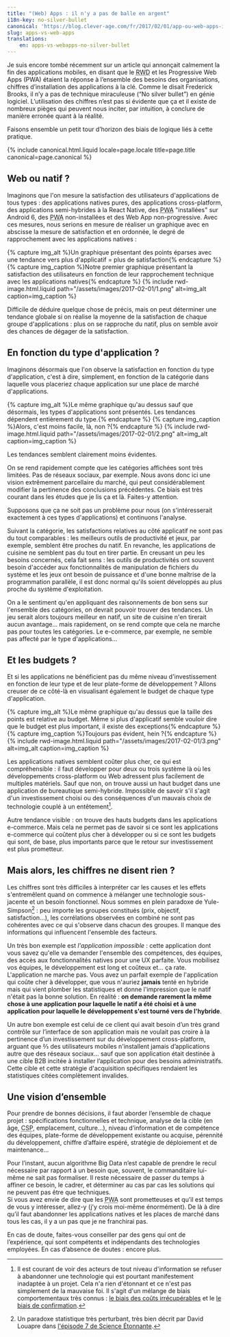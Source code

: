 ```yaml
---
title: "(Web) Apps : il n'y a pas de balle en argent"
i18n-key: no-silver-bullet
canonical: 'https://blog.clever-age.com/fr/2017/02/01/app-ou-web-apps-il-ny-a-pas-de-balle-en-argent/'
slug: apps-vs-web-apps
translations:
    en: apps-vs-webapps-no-silver-bullet
---
```


Je suis encore tombé récemment sur un article qui annonçait calmement la fin des
applications mobiles, en disant que le
<abbr title="Responsive Web Design" lang="en">RWD</abbr> et les
<span lang="en">Progressive Web Apps (PWA)</span> étaient la réponse à
l’ensemble des besoins des organisations, chiffres d’installation des
applications à la clé. Comme le disait Frederick Brooks, il n’y a pas de
technique miraculeuse (<q lang="en">No silver bullet</q>) en génie logiciel.
L’utilisation des chiffres n’est pas si évidente que ça et il existe de nombreux
pièges qui peuvent nous inciter, par intuition, à conclure de manière erronée
quant à la réalité.

Faisons ensemble un petit tour d’horizon des biais de logique liés à cette
pratique.

<!-- more -->

{% include canonical.html.liquid
    locale=page.locale
    title=page.title
    canonical=page.canonical
%}

## Web ou natif ?

Imaginons que l'on mesure la satisfaction des utilisateurs d'applications de
tous types : des applications natives pures, des applications cross-platform,
des applications semi-hybrides à la React Native, des
<abbr title="Progressive Web App" lang="en">PWA</abbr> "installées" sur Android
6, des <abbr title="Progressive Web App" lang="en">PWA</abbr> non-installées et
des Web App non-progressive. Avec ces mesures, nous serions en mesure de
réaliser un graphique avec en abscisse la mesure de satisfaction et en ordonnée,
le degré de rapprochement avec les applications natives :

{% capture img_alt %}Un graphique présentant des points éparses avec une
tendance vers plus d'applicatif = plus de satisfaction{% endcapture %}
{% capture img_caption %}Notre premier graphique présentant la satisfaction des
utilisateurs en fonction de leur rapprochement technique avec les applications
natives{% endcapture %} {% include rwd-image.html.liquid
path="/assets/images/2017-02-01/1.png"
alt=img_alt
caption=img_caption
%}

Difficile de déduire quelque chose de précis, mais on peut déterminer une
tendance globale si on réalise la moyenne de la satisfaction de chaque groupe
d'applications : plus on se rapproche du natif, plus on semble avoir des chances
de dégager de la satisfaction.

## En fonction du type d'application ?

Imaginons désormais que l'on observe la satisfaction en fonction du type
d'application, c'est à dire, simplement, en fonction de la catégorie dans
laquelle vous placeriez chaque application sur une place de marché
d'applications.

{% capture img_alt %}Le même graphique qu'au dessus sauf que désormais, les
types d'applications sont présentés. Les tendances dépendent entièrement du
type.{% endcapture %} {% capture img_caption %}Alors, c'est moins facile, là,
non ?{% endcapture %} {% include rwd-image.html.liquid
path="/assets/images/2017-02-01/2.png"
alt=img_alt
caption=img_caption
%}

Les tendances semblent clairement moins évidentes.

On se rend rapidement compte que les catégories affichées sont très limitées.
Pas de réseaux sociaux, par exemple. Nous avons donc ici une vision extrêmement
parcellaire du marché, qui peut considérablement modifier la pertinence des
conclusions précédentes. Ce biais est très courant dans les études que je lis ça
et là. Faites-y attention.

Supposons que ça ne soit pas un problème pour nous (on s'intéresserait
exactement à ces types d'applications) et continuons l'analyse.

Suivant la catégorie, les satisfactions relatives au côté applicatif ne sont pas
du tout comparables : les meilleurs outils de productivité et jeux, par exemple,
semblent être proches du natif. En revanche, les applications de cuisine ne
semblent pas du tout en tirer partie. En creusant un peu les besoins concernés,
cela fait sens : les outils de productivités ont souvent besoin d'accéder aux
fonctionnalités de manipulation de fichiers du système et les jeux ont besoin de
puissance et d'une bonne maîtrise de la programmation parallèle, il est donc
normal qu'ils soient développés au plus proche du système d'exploitation.

On a le sentiment qu'en appliquant des raisonnements de bon sens sur l'ensemble
des catégories, on devrait pouvoir trouver des tendances. Un jeu serait alors
toujours meilleur en natif, un site de cuisine n'en tirerait aucun avantage…
mais rapidement, on se rend compte que cela ne marche pas pour toutes les
catégories. Le e-commerce, par exemple, ne semble pas affecté par le type
d'applications…

## Et les budgets ?

Et si les applications ne bénéficient pas du même niveau d'investissement en
fonction de leur type et de leur plate-forme de développement ? Allons creuser
de ce côté-là en visualisant également le budget de chaque type d'application.

{% capture img_alt %}Le même graphique qu'au dessus que la taille des points est
relative au budget. Même si plus d'applicatif semble vouloir dire que le budget
est plus important, il existe des exceptions{% endcapture %}
{% capture img_caption %}Toujours pas évident, hein ?{% endcapture %}
{% include rwd-image.html.liquid
path="/assets/images/2017-02-01/3.png"
alt=img_alt
caption=img_caption
%}

Les applications natives semblent coûter plus cher, ce qui est compréhensible :
il faut développer pour deux ou trois système là où les développements
cross-platform ou Web adressent plus facilement de multiples matériels. Sauf que
non, on trouve aussi un haut budget dans une application de bureautique
semi-hybride. Impossible de savoir s'il s'agit d'un investissement choisi ou des
conséquences d'un mauvais choix de technologie couplé à un entêtement[^ci].

[^ci]:

    Il est courant de voir des acteurs de tout niveau d'information se refuser à
    abandonner une technologie qui est pourtant manifestement inadaptée à un
    projet. Cela n'a rien d'étonnant et ce n'est pas simplement de la mauvaise
    foi. Il s'agit d'un mélange de biais comportementaux très connus :
    [le biais des coûts irrécupérables](https://fr.wikipedia.org/wiki/Co%C3%BBt_irr%C3%A9cup%C3%A9rable)
    et le
    [le biais de confirmation](https://fr.wikipedia.org/wiki/Biais_de_confirmation).

Autre tendance visible : on trouve des hauts budgets dans les applications
e-commerce. Mais cela ne permet pas de savoir si ce sont les applications
e-commerce qui coûtent plus cher à développer ou si ce sont les budgets qui
sont, de base, plus importants parce que le retour sur investissement est plus
prometteur.

## Mais alors, les chiffres ne disent rien ?

Les chiffres sont très difficiles à interpréter car les causes et les effets
s'entremêlent quand on commence à mélanger une technologie sous-jacente et un
besoin fonctionnel. Nous sommes en plein paradoxe de Yule-Simpson[^ys] : peu
importe les groupes constitués (prix, objectif, satisfaction…), les corrélations
observées en combiné ne sont pas cohérentes avec ce qui s'observe dans chacun
des groupes. Il manque des informations qui influencent l'ensemble des facteurs.

[^ys]:

    Un paradoxe statistique très perturbant, très bien décrit par David Louapre
    dans
    [l'épisode 7 de Science Étonnante](https://www.youtube.com/watch?v=vs_Zzf_vL2I).

Un très bon exemple est _l'application impossible_ : cette application dont vous
savez qu'elle va demander l'ensemble des compétences, des équipes, des accès aux
fonctionnalités natives pour une UX parfaite. Vous mobilisez vos équipes, le
développement est long et coûteux et… ça rate. L'application ne marche pas. Vous
avez un parfait exemple de l'application qui coûte cher à développer, que vous
n'auriez **jamais** tenté en hybride mais qui vient plomber les statistiques et
donne l'impression que le natif n'était pas la bonne solution. En réalité : **on
demande rarement la même chose à une application pour laquelle le natif a été
choisi et à une application pour laquelle le développement s'est tourné vers de
l'hybride**.

Un autre bon exemple est celui de ce client qui avait besoin d’un très grand
contrôle sur l’interface de son application mais ne voulait pas croire à la
pertinence d’un investissement sur du développement
<span lang="en">cross-platform</span>, arguant que ⅔ des utilisateurs mobiles
n'installent jamais d’applications autre que des réseaux sociaux… sauf que son
application était destinée à une cible B2B incitée à installer l’application
pour des besoins administratifs. Cette cible et cette stratégie d'acquisition
spécifiques rendaient les statistiques citées complètement invalides.

## Une vision d’ensemble

Pour prendre de bonnes décisions, il faut aborder l’ensemble de chaque projet :
spécifications fonctionnelles et technique, analyse de la cible (en âge,
<abbr title="Catégorie Socio-Professionnelle">CSP</abbr>, emplacement,
culture…), niveau d’information et de compétence des équipes, plate-forme de
développement existante ou acquise, pérennité du développement, chiffre
d’affaire espéré, stratégie de déploiement et de maintenance…

Pour l’instant, aucun algorithme <span lang="en">Big Data</span> n’est capable
de prendre le recul nécessaire par rapport à un besoin que, souvent, le
commanditaire lui-même ne sait pas formaliser. Il reste nécessaire de passer du
temps à affiner ce besoin, le cadrer, et déterminer au cas par cas les solutions
qui ne peuvent pas être que techniques.  
Si vous avez envie de dire que les
<abbr lang="en" title="Progressive Web Apps">PWA</abbr> sont prometteuses et
qu’il est temps de vous y intéresser, allez-y (j’y crois moi-même énormément).
De là à dire qu’il faut abandonner les applications natives et les places de
marché dans tous les cas, il y a un pas que je ne franchirai pas.

En cas de doute, faites-vous conseiller par des gens qui ont de l’expérience,
qui sont compétents et indépendants des technologies employées. En cas d’absence
de doutes : encore plus.
